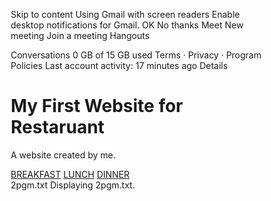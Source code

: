 

Skip to content
Using Gmail with screen readers
Enable desktop notifications for Gmail.
   OK  No thanks
Meet
New meeting
Join a meeting
Hangouts

Conversations
0 GB of 15 GB used
Terms · Privacy · Program Policies
Last account activity: 17 minutes ago
Details
<!DOCTYPE html>
<html lang="en">
<head>
<title>Page Title</title>
<meta charset="UTF-8">
<meta name="viewport" content="width=device-width, initial-scale=1">
<style>
* {
  box-sizing: border-box;
}

body {
   background-color: green;
  font-family: Arial, Helvetica, sans-serif;
  margin: 0;
}

/* Style the header */
.header {
  padding: 80px;
  text-align: center;
  background: #1abc9c;
  color: white;
}

/* Increase the font size of the h1 element */
.header h1 {
  font-size: 40px;
}

/* Style the top navigation bar */
.navbar {
  overflow: hidden;
  background-color: #333;
}

/* Style the navigation bar links */
.navbar a {
  float: left;
  display: block;
  color: white;
  text-align: center;
  padding: 14px 20px;
  text-decoration: none;
}

/* Right-aligned link */
.navbar a.right {
  float: right;
}

/* Change color on hover */
.navbar a:hover {
  background-color: #ddd;
  color: black;
}

/* Column container */
.row {  
  display: flex;
  flex-wrap: wrap;
}

/* Create two unequal columns that sits next to each other */
/* Sidebar/left column */
.side {
  flex: 30%;
  background-color: #f1f1f1;
  padding: 20px;
}

/* Main column */
.main {   
  flex: 70%;
  background-color: white;
  padding: 20px;
}

/* Fake image, just for this example */
.fakeimg {
  background-color: #aaa;
  width: 100%;
  padding: 20px;
}

/* Footer */
.footer {
  padding: 20px;
  text-align: center;
  background: #ddd;
}

</style>
</head>
<body>
<div class="header">
  <h1>My First Website for Restaruant</h1>
  <p>A website created by me.</p>
</div>

<div class="navbar">
  <a href="file:///G:/cloud/p1.jpg" width="800" height="900">BREAKFAST</a>
  <a href="file:///G:/cloud/l1.jpg">LUNCH</a>
  <a href="file:///G:/cloud/d1.jpg">DINNER</a>
  </div>



</body>
</html>
2pgm.txt
Displaying 2pgm.txt.
</head>
</html>
